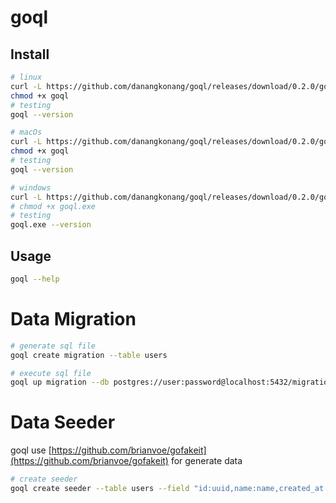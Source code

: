 # goql

## Install

```bash
# linux
curl -L https://github.com/danangkonang/goql/releases/download/0.2.0/goql_linux -o goql
chmod +x goql
# testing
goql --version

# macOs
curl -L https://github.com/danangkonang/goql/releases/download/0.2.0/goql_macOs -o goql
chmod +x goql
# testing
goql --version

# windows
curl -L https://github.com/danangkonang/goql/releases/download/0.2.0/goql_windows -o goql.exe
# chmod +x goql.exe
# testing
goql.exe --version
```

## Usage
```bash
goql --help
```
# Data Migration

```bash
# generate sql file
goql create migration --table users

# execute sql file
goql up migration --db postgres://user:password@localhost:5432/migration?sslmode=disable
```

# Data Seeder

goql use [https://github.com/brianvoe/gofakeit](https://github.com/brianvoe/gofakeit) for generate data

```bash
# create seeder
goql create seeder --table users --field "id:uuid,name:name,created_at:unixtime" --count 100
```
